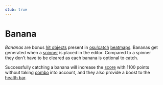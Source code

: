 ```yaml
---
stub: true
---
```


# Banana

*Bananas* are bonus [hit objects](/wiki/Hit_object) present in [osu!catch](/wiki/Game_mode/osu!catch) [beatmaps](/wiki/Beatmap). Bananas get generated when a [spinner](/wiki/Hit_object/Spinner) is placed in the editor. Compared to a spinner they don't have to be cleared as each banana is optional to catch.

Successfully catching a banana will increase the [score](/wiki/Gameplay/Score) with 1100 points without taking [combo](/wiki/Gameplay/Combo_(score_multiplier)) into account, and they also provide a boost to the [health bar](/wiki/Client/Interface/Health_bar).

<!-- TODO: Add images -->
